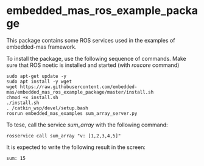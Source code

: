 # embedded_mas_ros_example_package

This package contains some ROS services used in the examples of embedded-mas framework. 

To install the package, use the following sequence of commands. Make sure that ROS noetic is installed and started (with *roscore* command)

```
sudo apt-get update -y
sudo apt install -y wget
wget https://raw.githubusercontent.com/embedded-mas/embedded_mas_ros_example_package/master/install.sh
chmod +x install.sh
./install.sh
. /catkin_wsp/devel/setup.bash
rosrun embedded_mas_examples sum_array_server.py 
```

To tese, call the service *sum_array* with the following command:
```
rosservice call sum_array "v: [1,2,3,4,5]"
```
It is expected to write the following result in the screen:
```
sum: 15
